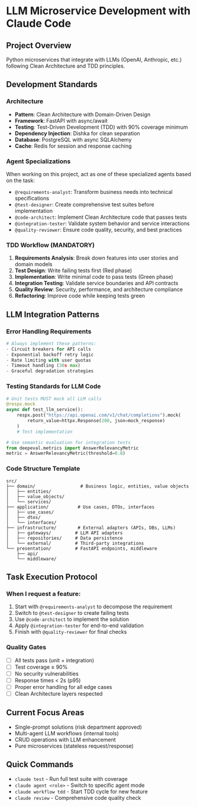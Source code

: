 # LLM Microservice Development with Claude Code

## Project Overview
Python microservices that integrate with LLMs (OpenAI, Anthropic, etc.) following Clean Architecture and TDD principles.

## Development Standards

### Architecture
- **Pattern**: Clean Architecture with Domain-Driven Design
- **Framework**: FastAPI with async/await
- **Testing**: Test-Driven Development (TDD) with 90% coverage minimum
- **Dependency Injection**: Dishka for clean separation
- **Database**: PostgreSQL with async SQLAlchemy
- **Cache**: Redis for session and response caching

### Agent Specializations
When working on this project, act as one of these specialized agents based on the task:

- `@requirements-analyst`: Transform business needs into technical specifications
- `@test-designer`: Create comprehensive test suites before implementation
- `@code-architect`: Implement Clean Architecture code that passes tests
- `@integration-tester`: Validate system behavior and service interactions
- `@quality-reviewer`: Ensure code quality, security, and best practices

### TDD Workflow (MANDATORY)
1. **Requirements Analysis**: Break down features into user stories and domain models
2. **Test Design**: Write failing tests first (Red phase)
3. **Implementation**: Write minimal code to pass tests (Green phase)
4. **Integration Testing**: Validate service boundaries and API contracts
5. **Quality Review**: Security, performance, and architecture compliance
6. **Refactoring**: Improve code while keeping tests green

## LLM Integration Patterns

### Error Handling Requirements
```python
# Always implement these patterns:
- Circuit breakers for API calls
- Exponential backoff retry logic
- Rate limiting with user quotas
- Timeout handling (30s max)
- Graceful degradation strategies
```

### Testing Standards for LLM Code
```python
# Unit tests MUST mock all LLM calls
@respx.mock
async def test_llm_service():
    respx.post("https://api.openai.com/v1/chat/completions").mock(
        return_value=httpx.Response(200, json=mock_response)
    )
    # Test implementation

# Use semantic evaluation for integration tests
from deepeval.metrics import AnswerRelevancyMetric
metric = AnswerRelevancyMetric(threshold=0.8)
```

### Code Structure Template
```
src/
├── domain/                 # Business logic, entities, value objects
│   ├── entities/
│   ├── value_objects/
│   └── services/
├── application/           # Use cases, DTOs, interfaces
│   ├── use_cases/
│   ├── dtos/
│   └── interfaces/
├── infrastructure/        # External adapters (APIs, DBs, LLMs)
│   ├── gateways/         # LLM API adapters
│   ├── repositories/     # Data persistence
│   └── external/         # Third-party integrations
└── presentation/         # FastAPI endpoints, middleware
    ├── api/
    └── middleware/
```

## Task Execution Protocol

### When I request a feature:
1. Start with `@requirements-analyst` to decompose the requirement
2. Switch to `@test-designer` to create failing tests
3. Use `@code-architect` to implement the solution
4. Apply `@integration-tester` for end-to-end validation
5. Finish with `@quality-reviewer` for final checks

### Quality Gates
- [ ] All tests pass (unit + integration)
- [ ] Test coverage ≥ 90%
- [ ] No security vulnerabilities
- [ ] Response times < 2s (p95)
- [ ] Proper error handling for all edge cases
- [ ] Clean Architecture layers respected

## Current Focus Areas
- Single-prompt solutions (risk department approved)
- Multi-agent LLM workflows (internal tools)
- CRUD operations with LLM enhancement
- Pure microservices (stateless request/response)

## Quick Commands
- `claude test` - Run full test suite with coverage
- `claude agent <role>` - Switch to specific agent mode
- `claude workflow tdd` - Start TDD cycle for new feature
- `claude review` - Comprehensive code quality check